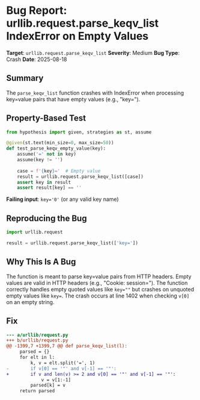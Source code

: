 # Bug Report: urllib.request.parse_keqv_list IndexError on Empty Values

**Target**: `urllib.request.parse_keqv_list`
**Severity**: Medium
**Bug Type**: Crash
**Date**: 2025-08-18

## Summary

The `parse_keqv_list` function crashes with IndexError when processing key=value pairs that have empty values (e.g., "key=").

## Property-Based Test

```python
from hypothesis import given, strategies as st, assume

@given(st.text(min_size=0, max_size=50))
def test_parse_keqv_empty_value(key):
    assume('=' not in key)
    assume(key != '')
    
    case = f'{key}='  # Empty value
    result = urllib.request.parse_keqv_list([case])
    assert key in result
    assert result[key] == ''
```

**Failing input**: `key='0'` (or any valid key name)

## Reproducing the Bug

```python
import urllib.request

result = urllib.request.parse_keqv_list(['key='])
```

## Why This Is A Bug

The function is meant to parse key=value pairs from HTTP headers. Empty values are valid in HTTP headers (e.g., "Cookie: session="). The function correctly handles empty quoted values like `key=""` but crashes on unquoted empty values like `key=`. The crash occurs at line 1402 when checking `v[0]` on an empty string.

## Fix

```diff
--- a/urllib/request.py
+++ b/urllib/request.py
@@ -1399,7 +1399,7 @@ def parse_keqv_list(l):
     parsed = {}
     for elt in l:
         k, v = elt.split('=', 1)
-        if v[0] == '"' and v[-1] == '"':
+        if v and len(v) >= 2 and v[0] == '"' and v[-1] == '"':
             v = v[1:-1]
         parsed[k] = v
     return parsed
```